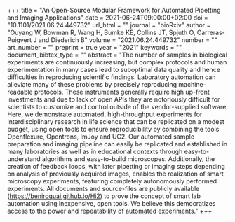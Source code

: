 +++
title = "An Open-Source Modular Framework for Automated Pipetting and Imaging Applications"
date = 2021-06-24T09:00:00+02:00
doi = "10.1101/2021.06.24.449732"
url_html = ""
journal = "bioRxiv"
author = "Ouyang W, Bowman R, Wang H, Bumke KE, Collins JT, Spjuth O, Carreras-Puigvert J and Diederich B"
volume = "2021.06.24.449732"
number = ""
art_number = ""
preprint = true
year = "2021"
keywords = ""
document_bibtex_type = ""
abstract = "The number of samples in biological experiments are continuously increasing, but complex protocols and human experimentation in many cases lead to suboptimal data quality and hence difficulties in reproducing scientific findings. Laboratory automation can alleviate many of these problems by precisely reproducing machine-readable protocols. These instruments generally require high up-front investments and due to lack of open APIs they are notoriously difficult for scientists to customize and control outside of the vendor-supplied software. Here, we demonstrate automated, high-throughput experiments for interdisciplinary research in life science that can be replicated on a modest budget, using open tools to ensure reproducibility by combining the tools Openflexure, Opentrons, ImJoy and UC2. Our automated sample preparation and imaging pipeline can easily be replicated and established in many laboratories as well as in educational contexts through easy-to-understand algorithms and easy-to-build microscopes. Additionally, the creation of feedback loops, with later pipetting or imaging steps depending on analysis of previously acquired images, enables the realization of smart microscopy experiments, featuring completely autonomously performed experiments. All documents and source-files are publicly available (https://beniroquai.github.io/Hi2) to prove the concept of smart lab automation using inexpensive, open tools. We believe this democratizes access to the power and repeatability of automated experiments."
+++
